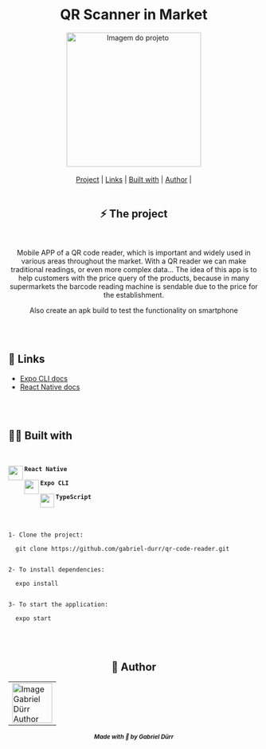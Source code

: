 
<h1 align="center" class="line-1 anim-typewriter"> QR Scanner in Market</h1>

<div align="center">

<img align="center" src="https://media0.giphy.com/media/GwytuaRf2bvYyQEBEL/giphy.gif?cid=790b7611af515bc847aa23c8e8efc80d12b171dceebbcfed&rid=giphy.gif&ct=g" alt="Imagem do projeto" width="270px">

</div>


<br>

<div align="center"  class="links">
    <a href="#project">Project</a> |
     <a href="#links">Links</a> |
      <a href="#built_with">Built with</a> |
       <a href="#author">Author</a> |
</div>

<br/>


<h2 id="project"  align="center">⚡ The project  </h2>

<br/>

<div align="center">

<p> Mobile APP of a QR code reader, which is important and widely used in various areas throughout the market. With a QR reader we can make traditional readings, or even more complex data... The idea of this app is to help customers with the price query of the products, because in many supermarkets the barcode reading machine is sendable due to the price for the establishment. 
</p>

<p>  Also create an apk build to test the functionality on smartphone </p>
</div>

<br/><br/>

<h2 id="links">🔗 Links</h2>

- <a href="https://docs.expo.dev"> Expo CLI docs</a>
- <a href="https://reactnative.dev/"> React Native docs</a>


 <br><br>
<h2 id="built_with"> 🧙‍♂️ Built with</h2>

<br>
<div id="react-native">
<img align="left" src="https://img.icons8.com/color/344/react-native.png" width="29px"/> 
    <p align="left"><code><b>React Native</b></code></p> 
</div>


<div id="expo-cli">
<img align="left" src="https://play-lh.googleusercontent.com/algsmuhitlyCU_Yy3IU7-7KYIhCBwx5UJG4Bln-hygBjjlUVCiGo1y8W5JNqYm9WW3s" width="29px"/> 
    <p align="left"><code><b>Expo CLI</b></code></p>
</div>

<div id="typescript">
<img align="left" class="icon" src="https://img.icons8.com/external-tal-revivo-shadow-tal-revivo/96/external-typescript-an-open-source-programming-language-developed-and-maintained-by-microsoft-logo-shadow-tal-revivo.png" width="28px"/>
    <p align="left"><code><b>TypeScript</b></code></p>
</div>

<br><br>



```
1- Clone the project:

  git clone https://github.com/gabriel-durr/qr-code-reader.git


2- To install dependencies:

  expo install 


3- To start the application:

  expo start   
```
<br><br>

<h2 id = "author" align="center"> 🎨 Author</h2>

<table align="center">
  <tr>
      <td>
      <a href="https://github.com/gabriel-durr">
        <img src="https://i.pinimg.com/736x/2d/0a/52/2d0a524829bc30e731bddac6fa0a0d08.jpg" width="80px;" alt="Image Gabriel Dürr Author"/><br>
      </a>
      </td>
  </tr>
</table>


<div align="center">
<sub><b><em>Made with 💜 by Gabriel Dürr </em></b></sub>
</div>

